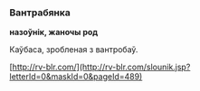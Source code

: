 ### Вантрабянка
**назоўнік, жаночы род**

Каўбаса, зробленая з вантробаў.

<a rel="author">[http://rv-blr.com/](http://rv-blr.com/slounik.jsp?letterId=0&maskId=0&pageId=489)</a>
